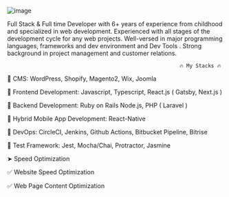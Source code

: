 ![image](https://github.com/code0214/code0214/assets/142180194/86eb9b62-954c-4564-bf45-6c31d69c24b1)


Full Stack & Full time Developer with 6+ years of experience from childhood and specialized in web development. Experienced with all stages of the development cycle for any web projects. Well-versed in major programming languages, frameworks and dev environment and Dev Tools . Strong background in project management and customer relations.

                                                            🔥 My Stacks 🔥
🥇 CMS: WordPress, Shopify, Magento2, Wix, Joomla

🥇 Frontend Development: Javascript, Typescript, React.js ( Gatsby, Next.js )

🥇 Backend Development: Ruby on Rails Node.js, PHP ( Laravel )

🥇 Hybrid Mobile App Development: React-Native

🥈 DevOps: CircleCI, Jenkins, Github Actions, Bitbucket Pipeline, Bitrise

🥉 Test Framework: Jest, Mocha/Chai, Protractor, Jasmine

➤ Speed Optimization

✅ Website Speed Optimization

✅ Web Page Content Optimization

                                              
